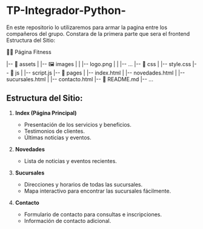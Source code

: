 # TP-Integrador-Python-
En este repositorio lo utilizaremos para armar la pagina entre los compañeros del grupo. Constara de la primera parte que sera el frontend 
Estructura del Sitio:

🏋️‍♂️ Página Fitness

|-- 📂 assets
|   |-- 🖼️ images
|   |   |-- logo.png
|   |   |-- ...
|-- 📂 css
|   |-- style.css
|-- 📂 js
|   |-- script.js
|-- 📂 pages
|   |-- index.html
|   |-- novedades.html
|   |-- sucursales.html
|   |-- contacto.html
|-- 📄 README.md
|-- ...

## Estructura del Sitio:

1. **Index (Página Principal)**
   - Presentación de los servicios y beneficios.
   - Testimonios de clientes.
   - Últimas noticias y eventos.

2. **Novedades**
   - Lista de noticias y eventos recientes.

3. **Sucursales**
   - Direcciones y horarios de todas las sucursales.
   - Mapa interactivo para encontrar las sucursales fácilmente.

4. **Contacto**
   - Formulario de contacto para consultas e inscripciones.
   - Información de contacto adicional.












